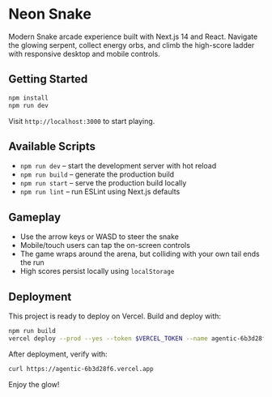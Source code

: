# Neon Snake

Modern Snake arcade experience built with Next.js 14 and React. Navigate the glowing serpent, collect energy orbs, and climb the high-score ladder with responsive desktop and mobile controls.

## Getting Started

```bash
npm install
npm run dev
```

Visit `http://localhost:3000` to start playing.

## Available Scripts

- `npm run dev` – start the development server with hot reload
- `npm run build` – generate the production build
- `npm run start` – serve the production build locally
- `npm run lint` – run ESLint using Next.js defaults

## Gameplay

- Use the arrow keys or WASD to steer the snake
- Mobile/touch users can tap the on-screen controls
- The game wraps around the arena, but colliding with your own tail ends the run
- High scores persist locally using `localStorage`

## Deployment

This project is ready to deploy on Vercel. Build and deploy with:

```bash
npm run build
vercel deploy --prod --yes --token $VERCEL_TOKEN --name agentic-6b3d28f6
```

After deployment, verify with:

```bash
curl https://agentic-6b3d28f6.vercel.app
```

Enjoy the glow!
